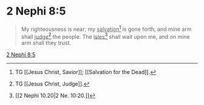 # 2 Nephi 8:5

> My righteousness is near; my <u>salvation</u>[^a] is gone forth, and mine arm shall <u>judge</u>[^b] the people. The <u>isles</u>[^c] shall wait upon me, and on mine arm shall they trust.

[2 Nephi 8:5](https://www.churchofjesuschrist.org/study/scriptures/bofm/2-ne/8?lang=eng&id=p5#p5)


[^a]: TG [[Jesus Christ, Savior]]; [[Salvation for the Dead]].
[^b]: TG [[Jesus Christ, Judge]].
[^c]: [[2 Nephi 10.20|2 Ne. 10:20.]]
